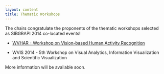 ```yaml
---
layout: content
title: Thematic Workshops
---
```


The chairs congratulate the proponents of the thematic workshops
selected as SIBGRAPI 2014 co-located events!

- [WVHAR - Workshop on Vision-based Human Activity
  Recognition](call-for-wvhar.html)

- WVIS 2014 - 5th Workshop on Visual Analytics, Information
Visualization and Scientific Visualization

More information will be available soon.
